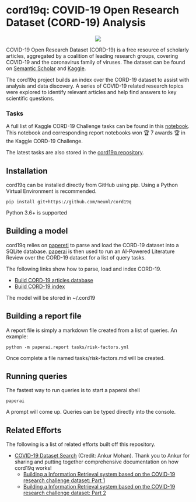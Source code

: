 # cord19q: COVID-19 Open Research Dataset (CORD-19) Analysis

<p align="center">
    <img src="https://pages.semanticscholar.org/hs-fs/hubfs/covid-image.png?width=300&name=covid-image.png"/>
</p>

COVID-19 Open Research Dataset (CORD-19) is a free resource of scholarly articles, aggregated by a coalition of leading research groups, covering COVID-19 and the coronavirus family of viruses. The dataset can be found on [Semantic Scholar](https://pages.semanticscholar.org/coronavirus-research) and [Kaggle](https://www.kaggle.com/allen-institute-for-ai/CORD-19-research-challenge).

The cord19q project builds an index over the CORD-19 dataset to assist with analysis and data discovery. A series of COVID-19 related research topics were explored to identify relevant articles and help find answers to key scientific questions.

### Tasks
A full list of Kaggle CORD-19 Challenge tasks can be found in this [notebook](https://www.kaggle.com/davidmezzetti/cord-19-analysis-with-sentence-embeddings). This notebook and corresponding report notebooks won 🏆 7 awards 🏆 in the Kaggle CORD-19 Challenge.

The latest tasks are also stored in the [cord19q repository](https://github.com/neuml/cord19q/tree/master/tasks).

## Installation
cord19q can be installed directly from GitHub using pip. Using a Python Virtual Environment is recommended.

    pip install git+https://github.com/neuml/cord19q

Python 3.6+ is supported

## Building a model
cord19q relies on [paperetl](https://github.com/neuml/paperetl) to parse and load the CORD-19 dataset into a SQLite database. [paperai](https://github.com/neuml/paperai) is then used to run an AI-Powered Literature Review over the CORD-19 dataset for a list of query tasks. 

The following links show how to parse, load and index CORD-19.

- [Build CORD-19 articles database](https://github.com/neuml/paperetl#load-cord-19-into-sqlite)
- [Build CORD-19 index](https://github.com/neuml/paperai#building-a-model)

The model will be stored in ~/.cord19

## Building a report file
A report file is simply a markdown file created from a list of queries. An example:

    python -m paperai.report tasks/risk-factors.yml

Once complete a file named tasks/risk-factors.md will be created.

## Running queries
The fastest way to run queries is to start a paperai shell

    paperai

A prompt will come up. Queries can be typed directly into the console.

## Related Efforts
The following is a list of related efforts built off this repository.

- [COVID-19 Dataset Search](https://telesens.co/covid-demo/main.html) (Credit: Ankur Mohan). Thank you to Ankur for sharing and putting together comprehensive documentation on how cord19q works!
  - [Building a Information Retrieval system based on the COVID-19 research challenge dataset: Part 1](https://www.telesens.co/2020/06/10/building-a-information-retrieval-system-based-on-the-covid-19-research-challenge-dataset-part-1/)
  - [Building a Information Retrieval system based on the COVID-19 research challenge dataset: Part 2](https://www.telesens.co/2020/06/10/building-a-information-retrieval-system-based-on-the-covid-19-research-challenge-dataset-part-2/)
